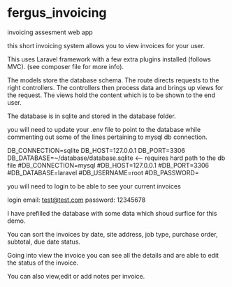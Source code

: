 # fergus_invoicing
invoicing assesment web app

this short invoicing system allows you to view invoices for your user.

This uses Laravel framework with a few extra plugins installed (follows MVC). (see composer file for more info).

The models store the database schema.
The route directs requests to the right controllers.
The controllers then process data and brings up views for the request.
The views hold the content which is to be shown to the end user.

The database is in sqlite and stored in the database folder.

you will need to update your .env file to point to the database while commenting out some of the lines pertaining to mysql db connection.

DB_CONNECTION=sqlite
DB_HOST=127.0.0.1
DB_PORT=3306
DB_DATABASE=~/database/database.sqlite  <-- requires hard path to the db file
#DB_CONNECTION=mysql
#DB_HOST=127.0.0.1
#DB_PORT=3306
#DB_DATABASE=laravel
#DB_USERNAME=root
#DB_PASSWORD=


you will need to login to be able to see your current invoices

login email: test@test.com
password: 12345678

I have prefilled the database with some data which shoud surfice for this demo.

You can sort the invoices by date, site address, job type, purchase order, subtotal, due date status.

Going into  view the invoice you can see all the details and are able to edit the status of the invoice.

You can also view,edit or add notes per invoice.
